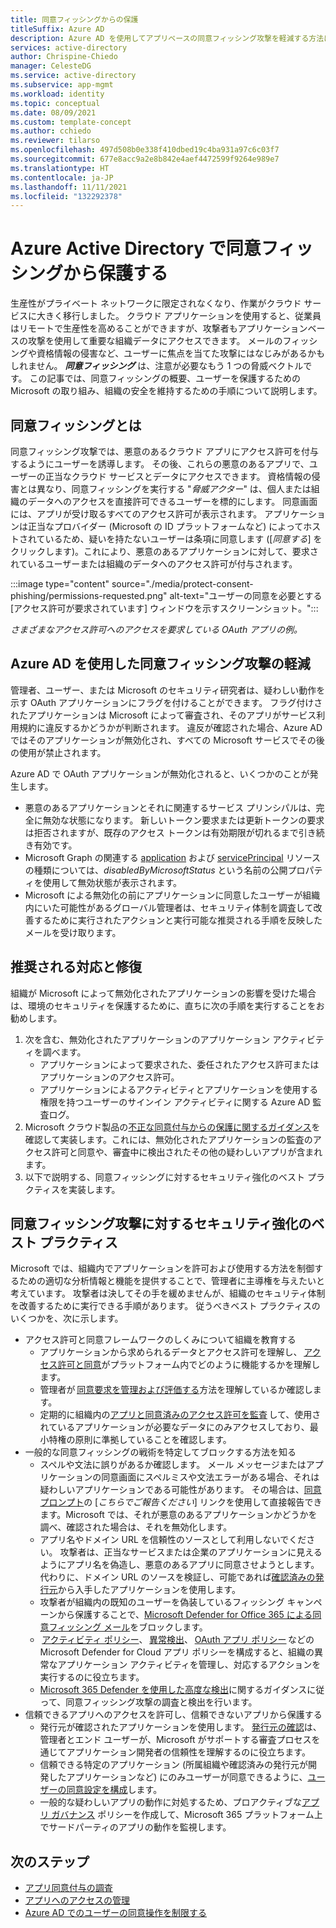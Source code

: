 ```yaml
---
title: 同意フィッシングからの保護
titleSuffix: Azure AD
description: Azure AD を使用してアプリベースの同意フィッシング攻撃を軽減する方法について説明します。
services: active-directory
author: Chrispine-Chiedo
manager: CelesteDG
ms.service: active-directory
ms.subservice: app-mgmt
ms.workload: identity
ms.topic: conceptual
ms.date: 08/09/2021
ms.custom: template-concept
ms.author: cchiedo
ms.reviewer: tilarso
ms.openlocfilehash: 497d508b0e338f410dbed19c4ba931a97c6c03f7
ms.sourcegitcommit: 677e8acc9a2e8b842e4aef4472599f9264e989e7
ms.translationtype: HT
ms.contentlocale: ja-JP
ms.lasthandoff: 11/11/2021
ms.locfileid: "132292378"
---
```

# <a name="protecting-against-consent-phishing-in-azure-active-directory"></a>Azure Active Directory で同意フィッシングから保護する

生産性がプライベート ネットワークに限定されなくなり、作業がクラウド サービスに大きく移行しました。 クラウド アプリケーションを使用すると、従業員はリモートで生産性を高めることができますが、攻撃者もアプリケーションベースの攻撃を使用して重要な組織データにアクセスできます。 メールのフィッシングや資格情報の侵害など、ユーザーに焦点を当てた攻撃にはなじみがあるかもしれません。 ***同意フィッシング*** は、注意が必要なもう 1 つの脅威ベクトルです。
この記事では、同意フィッシングの概要、ユーザーを保護するための Microsoft の取り組み、組織の安全を維持するための手順について説明します。

## <a name="what-is-consent-phishing"></a>同意フィッシングとは

同意フィッシング攻撃では、悪意のあるクラウド アプリにアクセス許可を付与するようにユーザーを誘導します。 その後、これらの悪意のあるアプリで、ユーザーの正当なクラウド サービスとデータにアクセスできます。 資格情報の侵害とは異なり、同意フィッシングを実行する "*脅威アクター*" は、個人または組織のデータへのアクセスを直接許可できるユーザーを標的にします。 同意画面には、アプリが受け取るすべてのアクセス許可が表示されます。 アプリケーションは正当なプロバイダー (Microsoft の ID プラットフォームなど) によってホストされているため、疑いを持たないユーザーは条項に同意します ([*同意する*] をクリックします)。これにより、悪意のあるアプリケーションに対して、要求されているユーザーまたは組織のデータへのアクセス許可が付与されます。

:::image type="content" source="./media/protect-consent-phishing/permissions-requested.png" alt-text="ユーザーの同意を必要とする [アクセス許可が要求されています] ウィンドウを示すスクリーンショット。":::

*さまざまなアクセス許可へのアクセスを要求している OAuth アプリの例。*

## <a name="mitigating-consent-phishing-attacks-using-azure-ad"></a>Azure AD を使用した同意フィッシング攻撃の軽減

管理者、ユーザー、または Microsoft のセキュリティ研究者は、疑わしい動作を示す OAuth アプリケーションにフラグを付けることができます。 フラグ付けされたアプリケーションは Microsoft によって審査され、そのアプリがサービス利用規約に違反するかどうかが判断されます。 違反が確認された場合、Azure AD ではそのアプリケーションが無効化され、すべての Microsoft サービスでその後の使用が禁止されます。

Azure AD で OAuth アプリケーションが無効化されると、いくつかのことが発生します。
- 悪意のあるアプリケーションとそれに関連するサービス プリンシパルは、完全に無効な状態になります。 新しいトークン要求または更新トークンの要求は拒否されますが、既存のアクセス トークンは有効期限が切れるまで引き続き有効です。
- Microsoft Graph の関連する [application](/graph/api/resources/application?view=graph-rest-1.0&preserve-view=true) および [servicePrincipal](/graph/api/resources/serviceprincipal?view=graph-rest-1.0&preserve-view=true) リソースの種類については、*disabledByMicrosoftStatus* という名前の公開プロパティを使用して無効状態が表示されます。
- Microsoft による無効化の前にアプリケーションに同意したユーザーが組織内にいた可能性があるグローバル管理者は、セキュリティ体制を調査して改善するために実行されたアクションと実行可能な推奨される手順を反映したメールを受け取ります。

## <a name="recommended-response-and-remediation"></a>推奨される対応と修復

組織が Microsoft によって無効化されたアプリケーションの影響を受けた場合は、環境のセキュリティを保護するために、直ちに次の手順を実行することをお勧めします。

1. 次を含む、無効化されたアプリケーションのアプリケーション アクティビティを調べます。
    - アプリケーションによって要求された、委任されたアクセス許可またはアプリケーションのアクセス許可。
    - アプリケーションによるアクティビティとアプリケーションを使用する権限を持つユーザーのサインイン アクティビティに関する Azure AD 監査ログ。
1. Microsoft クラウド製品の[不正な同意付与からの保護に関するガイダンス](/microsoft-365/security/office-365-security/detect-and-remediate-illicit-consent-grants)を確認して実装します。これには、無効化されたアプリケーションの監査のアクセス許可と同意や、審査中に検出されたその他の疑わしいアプリが含まれます。
1. 以下で説明する、同意フィッシングに対するセキュリティ強化のベスト プラクティスを実装します。


## <a name="best-practices-for-hardening-against-consent-phishing-attacks"></a>同意フィッシング攻撃に対するセキュリティ強化のベスト プラクティス

Microsoft では、組織内でアプリケーションを許可および使用する方法を制御するための適切な分析情報と機能を提供することで、管理者に主導権を与えたいと考えています。 攻撃者は決してその手を緩めませんが、組織のセキュリティ体制を改善するために実行できる手順があります。 従うべきベスト プラクティスのいくつかを、次に示します。

* アクセス許可と同意フレームワークのしくみについて組織を教育する
    - アプリケーションから求められるデータとアクセス許可を理解し、 [アクセス許可と同意](../develop/v2-permissions-and-consent.md)がプラットフォーム内でどのように機能するかを理解します。
    - 管理者が [同意要求を管理および評価する](./manage-consent-requests.md)方法を理解しているか確認します。
    - 定期的に組織内の[アプリと同意済みのアクセス許可を監査](../../security/fundamentals/steps-secure-identity.md#audit-apps-and-consented-permissions) して、使用されているアプリケーションが必要なデータにのみアクセスしており、最小特権の原則に準拠していることを確認します。
* 一般的な同意フィッシングの戦術を特定してブロックする方法を知る
    - スペルや文法に誤りがあるか確認します。 メール メッセージまたはアプリケーションの同意画面にスペルミスや文法エラーがある場合、それは疑わしいアプリケーションである可能性があります。 その場合は、[同意プロンプト](../develop/application-consent-experience.md#building-blocks-of-the-consent-prompt)の [*こちらでご報告ください*] リンクを使用して直接報告できます。Microsoft では、それが悪意のあるアプリケーションかどうかを調べ、確認された場合は、それを無効化します。
    - アプリ名やドメイン URL を信頼性のソースとして利用しないでください。 攻撃者は、正当なサービスまたは企業のアプリケーションに見えるようにアプリ名を偽造し、悪意のあるアプリに同意させようとします。 代わりに、ドメイン URL のソースを検証し、可能であれば[確認済みの発行元](../develop/publisher-verification-overview.md)から入手したアプリケーションを使用します。
    - 攻撃者が組織内の既知のユーザーを偽装しているフィッシング キャンペーンから保護することで、[Microsoft Defender for Office 365 による同意フィッシング メール](/microsoft-365/security/office-365-security/set-up-anti-phishing-policies#impersonation-settings-in-anti-phishing-policies-in-microsoft-defender-for-office-365)をブロックします。
    -  [アクティビティ ポリシー](/cloud-app-security/user-activity-policies)、 [異常検出](/cloud-app-security/anomaly-detection-policy)、 [OAuth アプリ ポリシー](/cloud-app-security/app-permission-policy) などの Microsoft Defender for Cloud アプリ ポリシーを構成すると、組織の異常なアプリケーション アクティビティを管理し、対応するアクションを実行するのに役立ちます。
    - [Microsoft 365 Defender を使用した高度な検出](/microsoft-365/security/defender/advanced-hunting-overview)に関するガイダンスに従って、同意フィッシング攻撃の調査と検出を行います。
* 信頼できるアプリへのアクセスを許可し、信頼できないアプリから保護する
    - 発行元が確認されたアプリケーションを使用します。 [発行元の確認](../develop/publisher-verification-overview.md)は、管理者とエンド ユーザーが、Microsoft がサポートする審査プロセスを通じてアプリケーション開発者の信頼性を理解するのに役立ちます。
    - 信頼できる特定のアプリケーション (所属組織や確認済みの発行元が開発したアプリケーションなど) にのみユーザーが同意できるように、[ユーザーの同意設定を構成](./configure-user-consent.md?tabs=azure-portal)します。
    - 一般的な疑わしいアプリの動作に対処するため、プロアクティブな[アプリ ガバナンス](/microsoft-365/compliance/app-governance-manage-app-governance) ポリシーを作成して、Microsoft 365 プラットフォーム上でサードパーティのアプリの動作を監視します。

## <a name="next-steps"></a>次のステップ

* [アプリ同意付与の調査](/security/compass/incident-response-playbook-app-consent)
* [アプリへのアクセスの管理](./what-is-access-management.md)
* [Azure AD でのユーザーの同意操作を制限する](../../security/fundamentals/steps-secure-identity.md#restrict-user-consent-operations)
